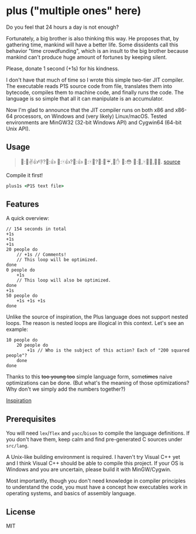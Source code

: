 # plus ("multiple ones" here)

Do you feel that 24 hours a day is not enough?

Fortunately, a big brother is also thinking this way. He proposes that, by
gathering time, mankind will have a better life. Some dissidents call
this behavior "time crowdfunding", which is an insult to the big brother
because mankind can't produce huge amount of fortunes by keeping silent.

Please, donate 1 second (+1s) for his kindness.

I don't have that much of time so I wrote this simple two-tier JIT compiler.
The executable reads P1S source code from file, translates them into bytecode,
compiles them to machine code, and finally runs the code. The language is so
simple that all it can manipulate is an accumulator.

Now I'm glad to announce that the JIT compiler runs on both x86 and x86-64
processors, on Windows and (very likely) Linux/macOS. Tested environments are
MinGW32 (32-bit Windows API) and Cygwin64 (64-bit Unix API).

## Usage

> 👩:👨✌👍👎?🐸:👍 👩:🀄👍?🐸:👍 👩:🀄📢?🐸:💨☔,📖✋ 👩:😳 🐸:🙅,🀄📢❌,🎥📖. [source](http://music.163.com/#/song?id=230067)

Compile it first!

```cmd
plus1s <P1S text file>
```

## Features

A quick overview:

```plain
// 154 seconds in total
+1s
+1s
+1s
20 people do
    // +1s // Comments!
    // This loop will be optimized.
done
0 people do
    +1s
    // This loop will also be optimized.
done
+1s
50 people do
    +1s +1s +1s
done
```

Unlike the source of inspiration, the Plus language does not support
nested loops. The reason is nested loops are illogical in this context.
Let's see an example:

```plain
10 people do
    20 people do
        +1s // Who is the subject of this action? Each of "200 squared people"?
    done
done
```

Thanks to this <del>too young too</del> simple language form, some<del>times</del> naive
optimizations can be done. (But what's the meaning of those optimizations? Why don't
we simply add the numbers together?)

[Inspiration](https://github.com/IndeedPlusPlus/jit-in-10-minutes)

## Prerequisites

You will need `lex`/`flex` and `yacc`/`bison` to compile the language definitions.
If you don't have them, keep calm and find pre-generated C sources under
`src/lang`.

A Unix-like building environment is required. I haven't try Visual C++ yet and I
think Visual C++ should be able to compile this project. If your OS is Windows and
you are uncertain, please build it with MinGW/Cygwin.

Most importantly, though you don't need knowledge in compiler principles to
understand the code, you must have a concept how executables work in operating systems,
and basics of assembly language.

## License

MIT

